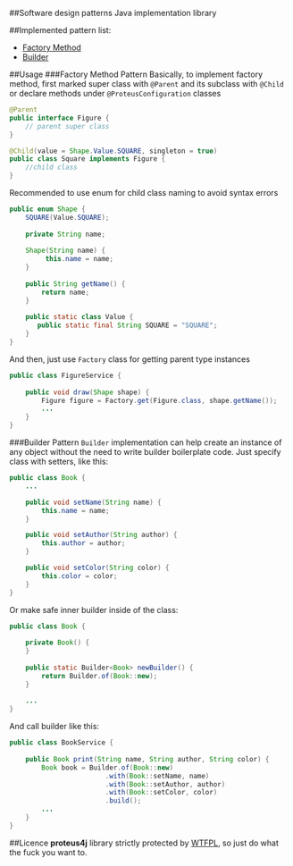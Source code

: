 ##Software design patterns Java implementation library

##Implemented pattern list:
- [Factory Method](#factory-method-pattern)
- [Builder](#builder-pattern)

##Usage
###Factory Method Pattern
Basically, to implement factory method, first marked super class with ```@Parent``` and its subclass with ```@Child```
or declare methods under ```@ProteusConfiguration``` classes 

```java
@Parent
public interface Figure {
    // parent super class
}

@Child(value = Shape.Value.SQUARE, singleton = true)
public class Square implements Figure {
    //child class
}
```

Recommended to use enum for child class naming to avoid syntax errors

```java
public enum Shape {
    SQUARE(Value.SQUARE);
    
    private String name;
    
    Shape(String name) {
         this.name = name;
    }
    
    public String getName() {
        return name;
    }
    
    public static class Value {
       public static final String SQUARE = "SQUARE";
    }
}
```

And then, just use ```Factory``` class for getting parent type instances
```java
public class FigureService {
    
    public void draw(Shape shape) {
        Figure figure = Factory.get(Figure.class, shape.getName());
        ...
    }
}
```
###Builder Pattern
```Builder``` implementation can help create an instance of any object without the need to write builder boilerplate code.
Just specify class with setters, like this:

```java
public class Book {    
    ...

    public void setName(String name) {
        this.name = name;
    }

    public void setAuthor(String author) {
        this.author = author;
    }

    public void setColor(String color) {
        this.color = color;
    }
}
```
Or make safe inner builder inside of the class:
```java
public class Book {
    
    private Book() {
    }
    
    public static Builder<Book> newBuilder() {
        return Builder.of(Book::new);
    }
    
    ...
}
```
And call builder like this:
```java
public class BookService {
    
    public Book print(String name, String author, String color) {
        Book book = Builder.of(Book::new)
                        .with(Book::setName, name)
                        .with(Book::setAuthor, author)
                        .with(Book::setColor, color)
                        .build();
        ...
    }
}
```
##Licence
**proteus4j** library strictly protected by [WTFPL](http://www.wtfpl.net/), so just do what the fuck you want to. 
